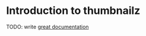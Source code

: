 # Introduction to thumbnailz

TODO: write [great documentation](http://jacobian.org/writing/what-to-write/)
